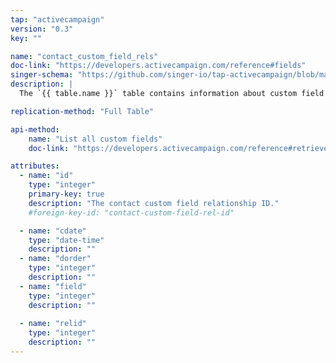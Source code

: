 ```yaml
---
tap: "activecampaign"
version: "0.3"
key: ""

name: "contact_custom_field_rels"
doc-link: "https://developers.activecampaign.com/reference#fields"
singer-schema: "https://github.com/singer-io/tap-activecampaign/blob/master/tap_activecampaign/schemas/contact_custom_fields.json"
description: |
  The `{{ table.name }}` table contains information about custom field relationships for your contacts in your {{ integration.display_name }} account.

replication-method: "Full Table"

api-method:
    name: "List all custom fields"
    doc-link: "https://developers.activecampaign.com/reference#retrieve-fields-1"

attributes:
  - name: "id"
    type: "integer"
    primary-key: true
    description: "The contact custom field relationship ID."
    #foreign-key-id: "contact-custom-field-rel-id"

  - name: "cdate"
    type: "date-time"
    description: ""
  - name: "dorder"
    type: "integer"
    description: ""
  - name: "field"
    type: "integer"
    description: ""
  
  - name: "relid"
    type: "integer"
    description: ""
---
```

